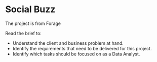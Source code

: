 # Social Buzz
The project is from Forage 

Read the brief to:
- Understand the client and business problem at hand.
- Identify the requirements that need to be delivered for this project.
- Identify which tasks should be focused on as a Data Analyst.

